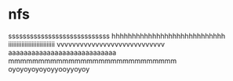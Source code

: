 # nfs
ssssssssssssssssssssssssssss
hhhhhhhhhhhhhhhhhhhhhhhhhhhh
iiiiiiiiiiiiiiiiiiiiiiiiiiii
vvvvvvvvvvvvvvvvvvvvvvvvvvvv
aaaaaaaaaaaaaaaaaaaaaaaaaaaa
mmmmmmmmmmmmmmmmmmmmmmmmmmmm
oyoyoyoyoyoyyooyyoyoy

